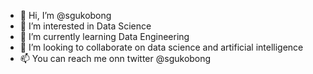 - 👋 Hi, I’m @sgukobong
- 👀 I’m interested in Data Science
- 🌱 I’m currently learning Data Engineering
- 💞️ I’m looking to collaborate on data science and artificial intelligence 
- 📫 You can reach me onn twitter @sgukobong

<!---
sgukobong/sgukobong is a ✨ special ✨ repository because its `README.md` (this file) appears on your GitHub profile.
You can click the Preview link to take a look at your changes.
--->

